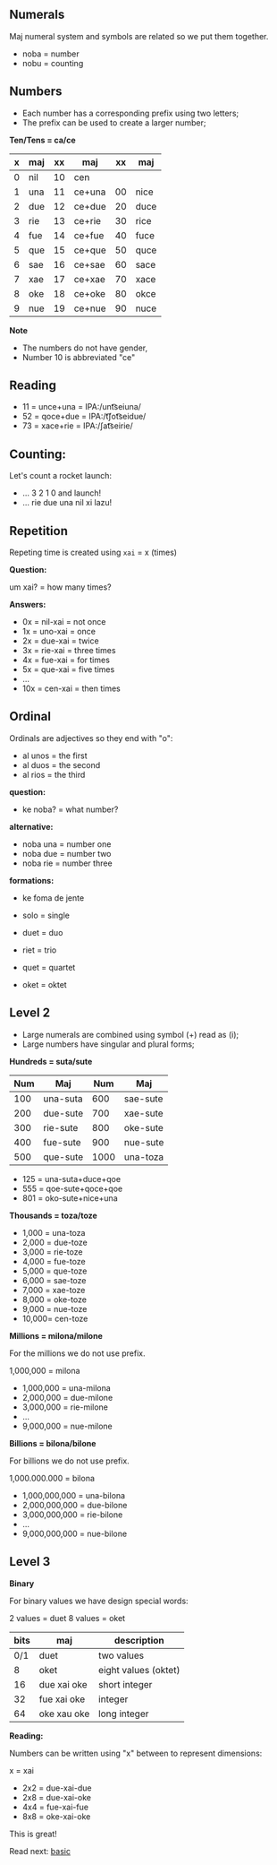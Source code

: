 ## Numerals 

Maj numeral system and symbols are related so we put them together.

* noba = number
* nobu = counting

## Numbers

* Each number has a corresponding prefix using two letters;
* The prefix can be used to create a larger number;


**Ten/Tens = ca/ce** 

x | maj  | xx | maj      | xx | maj   |
--|------|----|----------|----|-------|
0 | nil  | 10 | cen      |    |       |
1 | una  | 11 | ce+una   | 00 | nice  |
2 | due  | 12 | ce+due   | 20 | duce  |
3 | rie  | 13 | ce+rie   | 30 | rice  |
4 | fue  | 14 | ce+fue   | 40 | fuce  |
5 | que  | 15 | ce+que   | 50 | quce  |
6 | sae  | 16 | ce+sae   | 60 | sace  |
7 | xae  | 17 | ce+xae   | 70 | xace  |
8 | oke  | 18 | ce+oke   | 80 | okce  |
9 | nue  | 19 | ce+nue   | 90 | nuce  | 

**Note** 

* The numbers do not have gender,
* Number 10 is abbreviated "ce"

## Reading 

* 11 = unce+una = IPA:/unt͡seiuna/ 
* 52 = qoce+due = IPA:/t͡ʃot͡seidue/
* 73 = xace+rie = IPA:/ʃat͡seirie/

## Counting:

Let's count a rocket launch:

* ... 3 2 1 0 and launch!
* ... rie due una nil xi lazu!
                                         
## Repetition
         
Repeting time is created using `xai` = x (times)

**Question:** 

um xai?   = how many times?

**Answers:**

* 0x  = nil-xai = not once
* 1x  = uno-xai = once
* 2x  = due-xai = twice
* 3x  = rie-xai = three times
* 4x  = fue-xai = for times
* 5x  = que-xai = five times
* ...
* 10x = cen-xai = then times
          
## Ordinal

Ordinals are adjectives so they end with "o":

* al unos = the first
* al duos = the second
* al rios = the third

**question:**

* ke noba?  = what number?

**alternative:**

* noba una = number one
* noba due = number two
* noba rie = number three

**formations:**

* ke foma de jente

* solo = single
* duet = duo
* riet = trio
* quet = quartet
* oket = oktet

## Level 2

* Large numerals are combined using symbol (+) read as (i);
* Large numbers have singular and plural forms;

**Hundreds = suta/sute**

 Num |  Maj       |  Num | Maj
-----|------------|------|-------------
 100 |  una-suta  |  600 |  sae-sute
 200 |  due-sute  |  700 |  xae-sute
 300 |  rie-sute  |  800 |  oke-sute
 400 |  fue-sute  |  900 |  nue-sute
 500 |  que-sute  | 1000 |  una-toza

* 125 = una-suta+duce+qoe
* 555 = qoe-sute+qoce+qoe
* 801 = oko-sute+nice+una


**Thousands = toza/toze**

* 1,000 = una-toza
* 2,000 = due-toze
* 3,000 = rie-toze
* 4,000 = fue-toze
* 5,000 = que-toze
* 6,000 = sae-toze
* 7,000 = xae-toze
* 8,000 = oke-toze
* 9,000 = nue-toze
* 10,000= cen-toze


**Millions  = milona/milone**

For the millions we do not use prefix.

1,000,000  = milona

* 1,000,000 = una-milona
* 2,000,000 = due-milone
* 3,000,000 = rie-milone
* ...
* 9,000,000 = nue-milone


**Billions = bilona/bilone**

For billions we do not use prefix.

1,000.000.000   = bilona


* 1,000,000,000 = una-bilona
* 2,000,000,000 = due-bilone
* 3,000,000,000 = rie-bilone
* ...
* 9,000,000,000 = nue-bilone

## Level 3

**Binary**

For binary values we have design special words:

2 values = duet
8 values = oket

bits| maj            | description
----|----------------|----------------------
0/1 | duet           | two values 
8   | oket           | eight values (oktet)
16  | due xai oke    | short integer
32  | fue xai oke    | integer
64  | oke xau oke    | long integer

**Reading:** 

Numbers can be written using "x" between to represent dimensions:

x = xai

* 2x2 = due-xai-due
* 2x8 = due-xai-oke
* 4x4 = fue-xai-fue
* 8x8 = oke-xai-oke

This is great!

Read next: [basic](basic.md)

